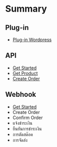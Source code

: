 # Summary

## Plug-in

* [Plug-in Wordpress](README.md)

## API

* [Get Started](api/get-started.md)
* [Get Product](api/get-product.md)
* [Create Order](api/create-order.md)

## Webhook

* [Get Started](api/get-started.md)
*  Create Order
* Confirm Order
* แจ้งชำระเงิน
* ยืนยันการชำระเงิน
* การตัดสต๊อค
* การจัดส่ง





